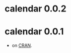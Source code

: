 # calendar 0.0.2

# calendar 0.0.1

* on [CRAN](https://cran.r-project.org/web/packages/calendar/index.html).
